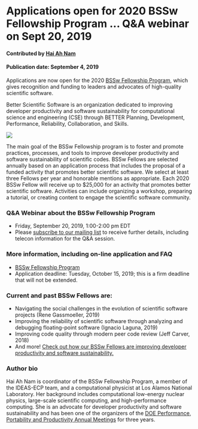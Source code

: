# Applications open for 2020 BSSw Fellowship Program ... Q&A webinar on Sept 20, 2019


#### Contributed by [Hai Ah Nam](https://github.com/hnamLANL "Hai Ah Nam GitHub Profile") 

#### Publication date: September 4, 2019

Applications are now open for the 2020 [BSSw Fellowship Program](https://bssw.io/pages/bssw-fellowship-program), which gives recognition and funding to leaders and advocates of high-quality scientific software. 

Better Scientific Software is an organization dedicated to improving developer productivity and software sustainability for computational science and engineering (CSE) through BETTER Planning, Development, Performance, Reliability, Collaboration, and Skills.  

<img src='https://github.com/betterscientificsoftware/images/raw/master/BSSwResourceTopics2019.png' class='page' />

<br>

The main goal of the BSSw Fellowship program is to foster and promote practices, processes, and tools to improve developer productivity and software sustainability of scientific codes.  BSSw Fellows are selected annually based on an application process that includes the proposal of a funded activity that promotes better scientific software. We select at least three Fellows per year and honorable mentions as appropriate. Each 2020 BSSw Fellow will receive up to $25,000 for an activity that promotes better scientific software. Activities can include organizing a workshop, preparing a tutorial, or creating content to engage the scientific software community. 

### Q&A Webinar about the BSSw Fellowship Program

- Friday, September 20, 2019, 1:00-2:00 pm EDT 
- Please [subscribe to our mailing list](https://bssw.io/pages/receive-our-email-digest) to receive further details, including telecon information for the Q&A session.

### More information, including on-line application and FAQ

- [BSSw Fellowship Program](https://bssw.io/fellowship)
- Application deadline: Tuesday, October 15, 2019; this is a firm deadline that will not be extended.

### Current and past BSSw Fellows are:

- Navigating the social challenges in the evolution of scientific software projects (Rene Gassmoeller, 2019)
- Improving the reliability of scientific software through analyzing and debugging floating-point software (Ignacio Laguna, 2019)
- Improving code quality through modern peer code review (Jeff Carver, 2018)
- And more!  [Check out how our BSSw Fellows are improving developer productivity and software sustainability.](https://bssw.io/pages/meet-our-fellows)

### Author bio
Hai Ah Nam is coordinator of the BSSw Fellowship Program, a member of the IDEAS-ECP team, and a computational physicist at Los Alamos National Laboratory.  Her  background includes computational low-energy nuclear physics, large-scale scientific computing, and high-performance computing. She is an advocate for developer productivity and software sustainability and has been one of the organizers of the [DOE Performance, Portability and Productivity Annual Meetings](https://doep3meeting2019.lbl.gov) for three years.

<!---
Publish: yes
RSS update: 2019-09-04
Categories: collaboration
Topics: projects and organizations
Tags: bssw-blog-article
Level: 2
Prerequisites: default
Aggregate: none
--->
